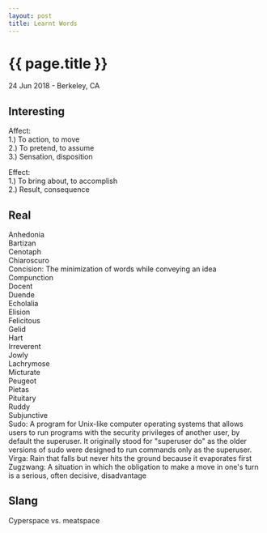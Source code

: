 ```yaml
---
layout: post
title: Learnt Words
---
```


{{ page.title }}
================

<p class="meta">24 Jun 2018 - Berkeley, CA</p>

## Interesting
Affect:  
1.) To action, to move  
2.) To pretend, to assume  
3.) Sensation, disposition  

Effect:  
1.) To bring about, to accomplish  
2.) Result, consequence  

## Real
Anhedonia  
Bartizan  
Cenotaph  
​Chiaroscuro  
​Concision: The minimization of words while conveying an idea  
Compunction  
Docent  
​Duende  
Echolalia  
Elision  
Felicitous  
Gelid  
Hart  
Irreverent  
Jowly  
Lachrymose  
Micturate  
Peugeot  
Pietas  
Pituitary  
Ruddy  
Subjunctive  
Sudo: A program for Unix-like computer operating systems that allows users to run programs with the security privileges of another user, by default the superuser. It originally stood for "superuser do" as the older versions of sudo were designed to run commands only as the superuser.  
Virga: Rain that falls but never hits the ground because it evaporates first  
Zugzwang: A situation in which the obligation to make a move in one's turn is a serious, often decisive, disadvantage  

## Slang
Cyperspace vs. meatspace  